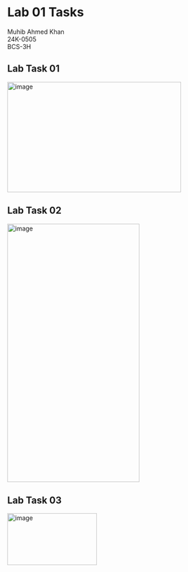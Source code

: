 # Lab 01 Tasks
Muhib Ahmed Khan  
24K-0505  
BCS-3H  

## Lab Task 01
<img width="396" height="251" alt="image" src="https://github.com/user-attachments/assets/78d50893-6aa5-4027-ac3f-ad662434bdac" />

## Lab Task 02
<img width="301" height="588" alt="image" src="https://github.com/user-attachments/assets/71f83843-6d30-4bd9-8ea1-10ea5c4b41a7" />

## Lab Task 03
<img width="204" height="118" alt="image" src="https://github.com/user-attachments/assets/6e3f4e44-ab79-4c94-9fb8-0a8583ed30f1" />
